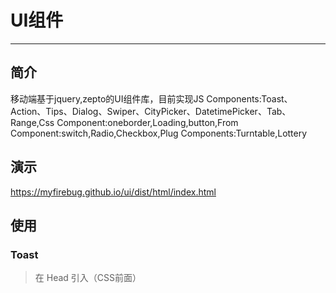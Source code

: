 <h1>UI组件</h1>
<hr>
<h2>简介</h2>
<p>移动端基于jquery,zepto的UI组件库，目前实现JS Components:Toast、Action、Tips、Dialog、Swiper、CityPicker、DatetimePicker、Tab、Range,Css Component:oneborder,Loading,button,From Component:switch,Radio,Checkbox,Plug Components:Turntable,Lottery</p>
<h2>演示</h2>
<p><a href="https://myfirebug.github.io/ui/dist/html/index.html">https://myfirebug.github.io/ui/dist/html/index.html</a></p>
<h2>使用</h2>
<h3>Toast</h3>
<blockquote>
<p>在 Head 引入（CSS前面）</p>
</blockquote>
<pre>
<code>
<link rel="stylesheet" href="css/widget/toast/toast.css">
</code>
</pre>

